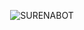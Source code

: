 
<p align="center"> <img src="https://github-readme-stats.vercel.app/api?username=SURENABOT&show_icons=true&theme=gotham" alt="SURENABOT" />
